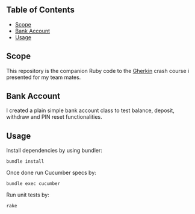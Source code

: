 ## Table of Contents

* [Scope](#scope)
* [Bank Account](#bank-account)
* [Usage](#usage)

## Scope
This repository is the companion Ruby code to the [Gherkin](https://github.com/cucumber/cucumber/wiki/Gherkin) crash course i presented for my team mates.

## Bank Account
I created a plain simple bank account class to test balance, deposit, withdraw and PIN reset functionalities.

## Usage
Install dependencies by using bundler:
```
bundle install
```

Once done run Cucumber specs by:
```
bundle exec cucumber
```

Run unit tests by:
```
rake
```

